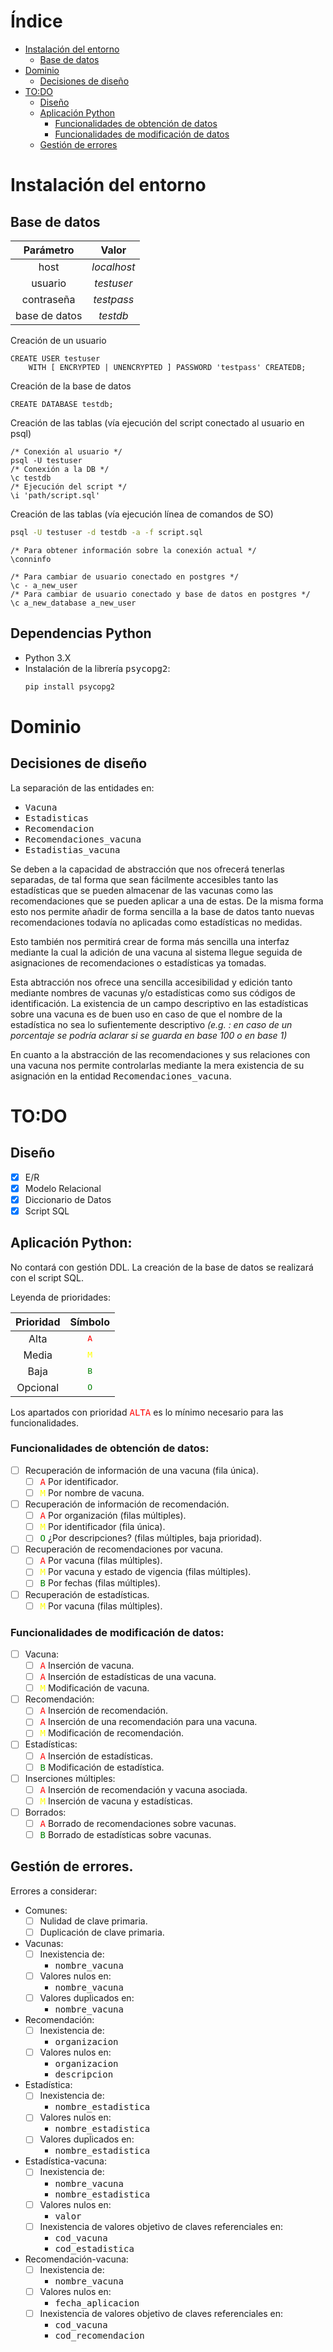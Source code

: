 # Índice

- [Instalación del entorno](#instalacion-entorno)
  - [Base de datos](#base-de-datos)
- [Dominio](#dominio)
  - [Decisiones de diseño](#decisiones-de-diseño)
- [TO:DO](#todo)
  - [Diseño](#diseño)
  - [Aplicación Python](#aplicacion-python)
    - [Funcionalidades de obtención de datos](#func-obtencion-datos)
    - [Funcionalidades de modificación de datos](#func-modificacion-datos)
  - [Gestión de errores](#gestion-de-errores)

<a id="instalacion-entorno"></a>
# Instalación del entorno

<a id="base-de-datos"></a>
## Base de datos

|   Parámetro   |    Valor    |
|:-------------:|:-----------:|
|     host      | _localhost_ |
|    usuario    | _testuser_  |
|  contraseña   | _testpass_  |
| base de datos |  _testdb_   |

Creación de un usuario
```postgresql
CREATE USER testuser 
    WITH [ ENCRYPTED | UNENCRYPTED ] PASSWORD 'testpass' CREATEDB;
```
Creación de la base de datos
```postgresql
CREATE DATABASE testdb;
```
Creación de las tablas (vía ejecución del script conectado al usuario en psql)
```postgresql
/* Conexión al usuario */
psql -U testuser
/* Conexión a la DB */
\c testdb
/* Ejecución del script */
\i 'path/script.sql'
```
Creación de las tablas (vía ejecución línea de comandos de SO) 
```bash
psql -U testuser -d testdb -a -f script.sql
```

```postgresql
/* Para obtener información sobre la conexión actual */
\conninfo

/* Para cambiar de usuario conectado en postgres */
\c - a_new_user 
/* Para cambiar de usuario conectado y base de datos en postgres */
\c a_new_database a_new_user
```


## Dependencias Python

- Python 3.X
- Instalación de la librería <span style="font-family:monospace;">psycopg2</span>:
  ```bash
  pip install psycopg2
  ```

<a id="dominio"></a>
# Dominio

<a name="decisiones-de-diseño"></a>
## Decisiones de diseño 

La separación de las entidades en:
- <span style="font-family:monospace;">Vacuna</span>
- <span style="font-family:monospace;">Estadisticas</span>
- <span style="font-family:monospace;">Recomendacion</span>
- <span style="font-family:monospace;">Recomendaciones_vacuna</span>
- <span style="font-family:monospace;">Estadistias_vacuna</span>

Se deben a la capacidad de abstracción que nos ofrecerá tenerlas separadas, de tal forma que sean fácilmente accesibles
tanto las estadísticas que se pueden almacenar de las vacunas como las recomendaciones que se pueden aplicar a una de
estas. De la misma forma esto nos permite añadir de forma sencilla a la base de datos tanto nuevas recomendaciones 
todavía no aplicadas como estadísticas no medidas.

Esto también nos permitirá crear de forma más sencilla una interfaz mediante la cual la adición de una vacuna al sistema
llegue seguida de asignaciones de recomendaciones o estadísticas ya tomadas.

Esta abtracción nos ofrece una sencilla accesibilidad y edición tanto mediante nombres de vacunas y/o estadísticas como
sus códigos de identificación. La existencia de un campo descriptivo en las estadísticas sobre una vacuna es de buen uso
en caso de que el nombre de la estadística no sea lo sufientemente descriptivo _(e.g. : en caso de un porcentaje se podría
aclarar si se guarda en base 100 o en base 1)_

En cuanto a la abstracción de las recomendaciones y sus relaciones con una vacuna nos permite controlarlas mediante la
mera existencia de su asignación en la entidad <span style="font-family:monospace;">Recomendaciones_vacuna</span>.

<a name="todo"></a>
# TO:DO 

<a name="diseño"></a>
## Diseño 
- [X] E/R
- [X] Modelo Relacional
- [X] Diccionario de Datos
- [X] Script SQL

<a name="aplicacion-python"></a>
## Aplicación Python: 

No contará con gestión DDL. La creación de la base de datos se realizará con el script SQL.

Leyenda de prioridades:

| Prioridad | Símbolo                                                    |
|:---------:|:----------------------------------------------------------:|
|   Alta    | <span style="font-family:monospace;color:red;">A</span>    |
|   Media   | <span style="font-family:monospace;color:yellow;">M</span> |
|   Baja    | <span style="font-family:monospace;color:green;">B</span>  |
| Opcional  | <span style="font-family:monospace;color:green;">O</span>  |

Los apartados con prioridad <span style="font-family:monospace;color:red;">ALTA</span> es lo mínimo necesario para las 
funcionalidades.

<a name="func-obtencion-datos"></a>
### Funcionalidades de obtención de datos: 
- [ ] Recuperación de información de una vacuna (fila única).
  - [ ] <span style="font-family:monospace;color:red;">A</span> Por identificador.
  - [ ] <span style="font-family:monospace;color:yellow;">M</span> Por nombre de vacuna.
- [ ] Recuperación de información de recomendación.
  - [ ] <span style="font-family:monospace;color:red;">A</span> Por organización (filas múltiples).
  - [ ] <span style="font-family:monospace;color:yellow;">M</span> Por identificador (fila única). 
  - [ ] <span style="font-family:monospace;color:green;">O</span> ¿Por descripciones? (filas múltiples, baja prioridad). 
- [ ] Recuperación de recomendaciones por vacuna.
  - [ ] <span style="font-family:monospace;color:red;">A</span> Por vacuna (filas múltiples). 
  - [ ] <span style="font-family:monospace;color:yellow;">M</span> Por vacuna y estado de vigencia (filas múltiples). 
  - [ ] <span style="font-family:monospace;color:green;">B</span> Por fechas (filas múltiples). 
- [ ] Recuperación de estadísticas.
  - [ ] <span style="font-family:monospace;color:yellow;">M</span> Por vacuna (filas múltiples). 

<a name="func-modificacion-datos"></a>
### Funcionalidades de modificación de datos: 
- [ ] Vacuna:
  - [ ] <span style="font-family:monospace;color:red;">A</span> Inserción de vacuna.
  - [ ] <span style="font-family:monospace;color:red;">A</span> Inserción de estadísticas de una vacuna.
  - [ ] <span style="font-family:monospace;color:yellow;">M</span> Modificación de vacuna. 
- [ ] Recomendación:
  - [ ] <span style="font-family:monospace;color:red;">A</span> Inserción de recomendación. 
  - [ ] <span style="font-family:monospace;color:red;">A</span> Inserción de una recomendación para una vacuna. 
  - [ ] <span style="font-family:monospace;color:yellow;">M</span> Modificación de recomendación.
- [ ] Estadísticas:
  - [ ] <span style="font-family:monospace;color:red;">A</span> Inserción de estadísticas.
  - [ ] <span style="font-family:monospace;color:green;">B</span> Modificación de estadística.
- [ ] Inserciones múltiples:
  - [ ] <span style="font-family:monospace;color:red;">A</span> Inserción de recomendación y vacuna asociada.
  - [ ] <span style="font-family:monospace;color:yellow;">M</span> Inserción de vacuna y estadísticas.
- [ ] Borrados:
  - [ ] <span style="font-family:monospace;color:red;">A</span> Borrado de recomendaciones sobre vacunas.
  - [ ] <span style="font-family:monospace;color:green;">B</span> Borrado de estadísticas sobre vacunas.

<a name="gestion-de-errores"></a>
## Gestión de errores. 
Errores a considerar:
- Comunes:
  - [ ] Nulidad de clave primaria.
  - [ ] Duplicación de clave primaria.
- Vacunas:
  - [ ] Inexistencia de:
    - <span style="font-family:monospace;">nombre_vacuna</span>
  - [ ] Valores nulos en:
    - <span style="font-family:monospace;">nombre_vacuna</span>
  - [ ] Valores duplicados en:
    - <span style="font-family:monospace;">nombre_vacuna</span>
- Recomendación:
  - [ ] Inexistencia de:
    - <span style="font-family:monospace;">organizacion</span>
  - [ ] Valores nulos en:
    - <span style="font-family:monospace;">organizacion</span>
    - <span style="font-family:monospace;">descripcion</span>
- Estadística:
  - [ ] Inexistencia de:
    - <span style="font-family:monospace;">nombre_estadistica</span>
  - [ ] Valores nulos en:
    - <span style="font-family:monospace;">nombre_estadistica</span>
  - [ ] Valores duplicados en:
    - <span style="font-family:monospace;">nombre_estadistica</span>
- Estadística-vacuna:
  - [ ] Inexistencia de:
    - <span style="font-family:monospace;">nombre_vacuna</span>
    - <span style="font-family:monospace;">nombre_estadistica</span>
  - [ ] Valores nulos en:
    - <span style="font-family:monospace;">valor</span>
  - [ ] Inexistencia de valores objetivo de claves referenciales en:
    - <span style="font-family:monospace;">cod_vacuna</span>
    - <span style="font-family:monospace;">cod_estadistica</span>
- Recomendación-vacuna:
  - [ ] Inexistencia de:
    - <span style="font-family:monospace;">nombre_vacuna</span>
  - [ ] Valores nulos en:
    - <span style="font-family:monospace;">fecha_aplicacion</span>
  - [ ] Inexistencia de valores objetivo de claves referenciales en:
    - <span style="font-family:monospace;">cod_vacuna</span>
    - <span style="font-family:monospace;">cod_recomendacion</span>